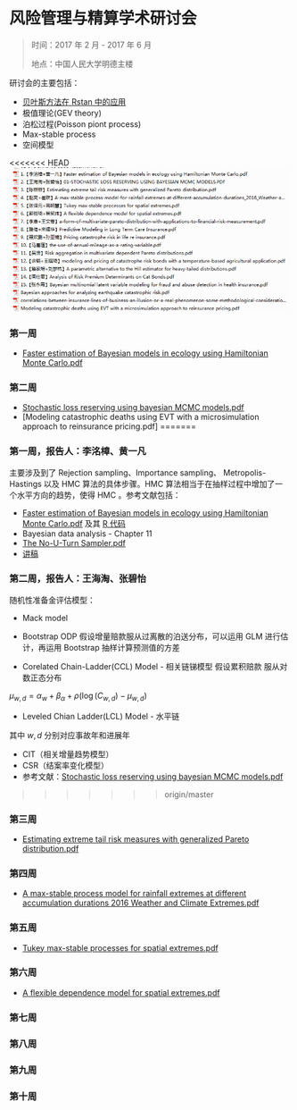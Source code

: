 # 风险管理与精算学术研讨会

> 时间：2017 年 2 月 - 2017 年 6 月
> 
> 地点：中国人民大学明德主楼

研讨会的主要包括：

* [贝叶斯方法在 Rstan 中的应用](https://github.com/lzx89757/Introduction-to-Rstan)
* 极值理论(GEV theory)
* 泊松过程(Poisson piont process)
* Max-stable process
* 空间模型

<<<<<<< HEAD
![](https://github.com/lzx89757/Actuarial-Literatures/blob/master/%E8%AE%BA%E6%96%87%E6%8E%92%E5%BA%8F.png)

### 第一周
* [Faster estimation of Bayesian models in ecology using Hamiltonian Monte Carlo.pdf](https://github.com/lzx89757/Actuarial-Literatures/blob/master/papers/Faster%20estimation%20of%20Bayesian%20models%20in%20ecology%20using%20Hamiltonian%20Monte%20Carlo.pdf)

### 第二周
* [Stochastic loss reserving using bayesian MCMC models.pdf](https://github.com/lzx89757/Actuarial-Literatures/blob/master/papers/Stochastic%20loss%20reserving%20using%20bayesian%20MCMC%20models.pdf)
* [Modeling catastrophic deaths using EVT with a microsimulation approach to reinsurance pricing.pdf]
=======
### 第一周，报告人：李洺樟、黄一凡
主要涉及到了 Rejection sampling、Importance sampling、
Metropolis-Hastings 以及 HMC 算法的具体步骤。HMC 算法相当于在抽样过程中增加了一个水平方向的趋势，使得 HMC
。参考文献包括：

* [Faster estimation of Bayesian models in ecology using Hamiltonian Monte Carlo.pdf](https://github.com/lzx89757/Seminar-2017/blob/master/week%201/Faster%20estimation%20of%20Bayesian%20models%20in%20ecology%20using%20Hamiltonian%20Monte%20Carlo.pdf) 及其 [R 代码](https://github.com/colemonnahan/gradmcmc)
* Bayesian data analysis - Chapter 11
* [The No-U-Turn Sampler.pdf](https://github.com/lzx89757/Seminar-2017/blob/master/week%201/The%20No-U-Turn%20Sampler.pdf)
* [讲稿](https://github.com/lzx89757/Seminar-2017/blob/master/week%201/Faster%20estimation%20of%20Bayesian%20models(PPT).pptx)


### 第二周，报告人：王海淘、张碧怡
随机性准备金评估模型：

* Mack model

* Bootstrap ODP
假设增量赔款服从过离散的泊送分布，可以运用 GLM 进行估计，再运用 Bootstrap 抽样计算预测值的方差

* Corelated Chain-Ladder(CCL) Model - 相关链锑模型
假设累积赔款
服从对数正态分布

$\mu_{w,d}=\alpha_{w} + \beta_{\alpha}+\rho(\log(C_{w,d})-\mu_{w,d})$  

* Leveled Chian Ladder(LCL) Model - 水平链

其中 $w,d$ 分别对应事故年和进展年

* CIT（相关增量趋势模型）
* CSR（结案率变化模型）
* 参考文献：[Stochastic loss reserving using bayesian MCMC models.pdf](https://github.com/lzx89757/Actuarial-Literatures/blob/master/papers/Stochastic%20loss%20reserving%20using%20bayesian%20MCMC%20models.PDF)
>>>>>>> origin/master

### 第三周
* [Estimating extreme tail risk measures with generalized Pareto distribution.pdf](https://github.com/lzx89757/Actuarial-Literatures/blob/master/papers/Estimating%20extreme%20tail%20risk%20measures%20with%20generalized%20Pareto%20distribution.pdf)


### 第四周
* [A max-stable process model for rainfall extremes at different accumulation durations 2016 Weather and Climate Extremes.pdf](https://github.com/lzx89757/Actuarial-Literatures/blob/master/papers/A%20max-stable%20process%20model%20for%20rainfall%20extremes%20at%20different%20accumulation%20durations%202016%20Weather%20and%20Climate%20Extremes.pdf)

### 第五周
* [Tukey max-stable processes for spatial extremes.pdf](https://github.com/lzx89757/Actuarial-Literatures/blob/master/papers/Tukey%20max-stable%20processes%20for%20spatial%20extremes.pdf)

### 第六周
* [A flexible dependence model for spatial extremes.pdf](https://github.com/lzx89757/Actuarial-Literatures/blob/master/papers/A%20flexible%20dependence%20model%20for%20spatial%20extremes.pdf)


### 第七周


### 第八周


### 第九周


### 第十周

